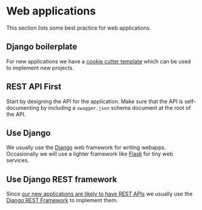 # Web applications

This section lists some best practice for web applications.

## Django boilerplate

For new applications we have a [cookie cutter
template](https://github.com/uisautomation/django-boilerplate) which can be used
to implement new projects.

## REST API First

Start by designing the API for the application. Make sure that the API is
self-documenting by including a ``swagger.json`` schema document at the root of
the API.

## Use Django

We usually use the [Django](https://www.djangoproject.com/) web framework for
writing webapps. Occasionally we will use a lighter framework like
[Flask](http://flask.pocoo.org/) for tiny web services.

## Use Django REST framework

Since [our new applications are likely to have REST APIs](#rest-api-first) we
usually use the [Django REST Framework](https://www.django-rest-framework.org/)
to implement them.
